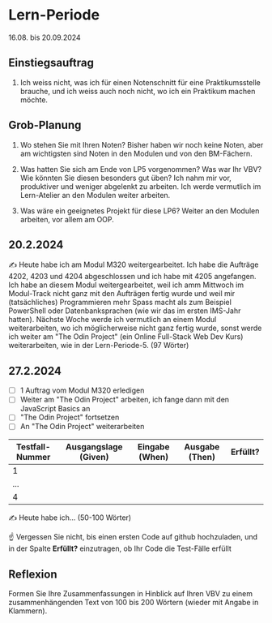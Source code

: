 # Lern-Periode 

16.08. bis 20.09.2024

## Einstiegsauftrag
   1. Ich weiss nicht, was ich für einen Notenschnitt für eine Praktikumsstelle brauche, und ich weiss auch noch nicht, wo ich ein Praktikum machen möchte.
   

## Grob-Planung

1. Wo stehen Sie mit Ihren Noten? Bisher haben wir noch keine Noten, aber am wichtigsten sind Noten in den Modulen und von den BM-Fächern.
2. Was hatten Sie sich am Ende von LP5 vorgenommen? Was war Ihr VBV? Wie könnten Sie diesen besonders gut üben?
   Ich nahm mir vor, produktiver und weniger abgelenkt zu arbeiten. Ich werde vermutlich im Lern-Atelier an den Modulen weiter arbeiten.
   
3. Was wäre ein geeignetes Projekt für diese LP6? Weiter an den Modulen arbeiten, vor allem am OOP.

## 20.2.2024

✍️ Heute habe ich am Modul M320 weitergearbeitet. Ich habe die Aufträge 4202, 4203 und 4204 abgeschlossen und ich habe mit 4205 angefangen. Ich habe an diesem Modul weitergearbeitet, weil ich amm Mittwoch im Modul-Track nicht ganz mit den Aufträgen fertig wurde und weil mir (tatsächliches) Programmieren mehr Spass macht als zum Beispiel PowerShell oder Datenbanksprachen (wie wir das im ersten IMS-Jahr hatten). Nächste Woche werde ich vermutlich an einem Modul weiterarbeiten, wo ich möglicherweise nicht ganz fertig wurde, sonst werde ich weiter am "The Odin Project" (ein Online Full-Stack Web Dev Kurs) weiterarbeiten, wie in der Lern-Periode-5.  (97 Wörter)

## 27.2.2024

- [ ] 1 Auftrag vom Modul M320 erledigen
- [ ] Weiter am "The Odin Project" arbeiten, ich fange dann mit den JavaScript Basics an
- [ ] "The Odin Project" fortsetzen
- [ ] An "The Odin Project" weiterarbeiten

| Testfall-Nummer | Ausgangslage (Given) | Eingabe (When) | Ausgabe (Then) | Erfüllt? |
| --------------- | -------------------- | -------------- | -------------- | -------- |
| 1               |                      |                |                |          |
| ...             |                      |                |                |          |
| 4               |                      |                |                |          |

✍️ Heute habe ich... (50-100 Wörter)

☝️ Vergessen Sie nicht, bis einen ersten Code auf github hochzuladen, und in der Spalte **Erfüllt?** einzutragen, ob Ihr Code die Test-Fälle erfüllt



## Reflexion

Formen Sie Ihre Zusammenfassungen in Hinblick auf Ihren VBV zu einem zusammenhängenden Text von 100 bis 200 Wörtern (wieder mit Angabe in Klammern).
